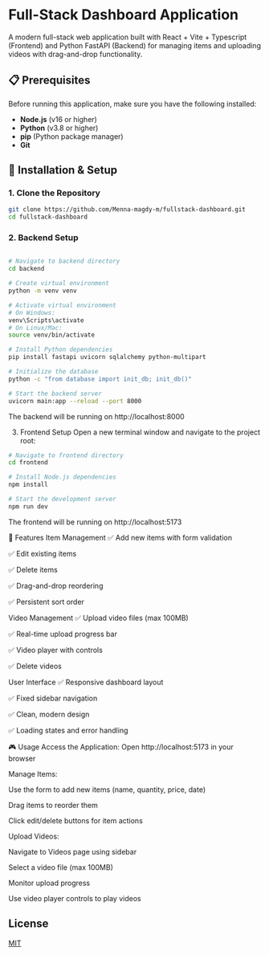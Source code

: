 # Full-Stack Dashboard Application

A modern full-stack web application built with React + Vite + Typescript (Frontend) and Python FastAPI (Backend) for managing items and uploading videos with drag-and-drop functionality.


## 📋 Prerequisites

Before running this application, make sure you have the following installed:

- **Node.js** (v16 or higher)
- **Python** (v3.8 or higher)
- **pip** (Python package manager)
- **Git**

## 🚀 Installation & Setup

### 1. Clone the Repository

```bash
git clone https://github.com/Menna-magdy-m/fullstack-dashboard.git
cd fullstack-dashboard
```
### 2. Backend Setup

```bash

# Navigate to backend directory
cd backend

# Create virtual environment
python -m venv venv

# Activate virtual environment
# On Windows:
venv\Scripts\activate
# On Linux/Mac:
source venv/bin/activate

# Install Python dependencies
pip install fastapi uvicorn sqlalchemy python-multipart

# Initialize the database
python -c "from database import init_db; init_db()"

# Start the backend server
uvicorn main:app --reload --port 8000
```
The backend will be running on http://localhost:8000

3. Frontend Setup
Open a new terminal window and navigate to the project root:

```bash
# Navigate to frontend directory
cd frontend

# Install Node.js dependencies
npm install

# Start the development server
npm run dev
```
The frontend will be running on http://localhost:5173


🎯 Features
Item Management
✅ Add new items with form validation

✅ Edit existing items

✅ Delete items

✅ Drag-and-drop reordering

✅ Persistent sort order

Video Management
✅ Upload video files (max 100MB)

✅ Real-time upload progress bar

✅ Video player with controls

✅ Delete videos


User Interface
✅ Responsive dashboard layout

✅ Fixed sidebar navigation

✅ Clean, modern design

✅ Loading states and error handling


🎮 Usage
Access the Application: Open http://localhost:5173 in your browser

Manage Items:

Use the form to add new items (name, quantity, price, date)

Drag items to reorder them

Click edit/delete buttons for item actions

Upload Videos:

Navigate to Videos page using sidebar

Select a video file (max 100MB)

Monitor upload progress

Use video player controls to play videos


## License
[MIT](https://choosealicense.com/licenses/mit/)
